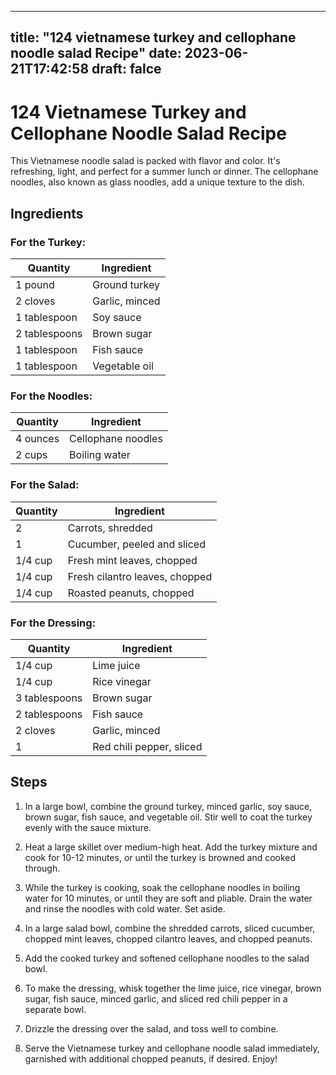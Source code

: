 
---
title: "124 vietnamese turkey and cellophane noodle salad Recipe"
date: 2023-06-21T17:42:58
draft: falce
---

# 124 Vietnamese Turkey and Cellophane Noodle Salad Recipe

This Vietnamese noodle salad is packed with flavor and color. It's refreshing, light, and perfect for a summer lunch or dinner. The cellophane noodles, also known as glass noodles, add a unique texture to the dish. 

## Ingredients

### For the Turkey:

| Quantity | Ingredient |
| --- | --- |
| 1 pound | Ground turkey |
| 2 cloves | Garlic, minced |
| 1 tablespoon | Soy sauce |
| 2 tablespoons | Brown sugar |
| 1 tablespoon | Fish sauce |
| 1 tablespoon | Vegetable oil |

### For the Noodles:

| Quantity | Ingredient |
| --- | --- |
| 4 ounces | Cellophane noodles |
| 2 cups | Boiling water |

### For the Salad:

| Quantity | Ingredient |
| --- | --- |
| 2 | Carrots, shredded |
| 1 | Cucumber, peeled and sliced |
| 1/4 cup | Fresh mint leaves, chopped |
| 1/4 cup | Fresh cilantro leaves, chopped |
| 1/4 cup | Roasted peanuts, chopped |

### For the Dressing:

| Quantity | Ingredient |
| --- | --- |
| 1/4 cup | Lime juice |
| 1/4 cup | Rice vinegar |
| 3 tablespoons | Brown sugar |
| 2 tablespoons | Fish sauce |
| 2 cloves | Garlic, minced |
| 1 | Red chili pepper, sliced |

## Steps

1. In a large bowl, combine the ground turkey, minced garlic, soy sauce, brown sugar, fish sauce, and vegetable oil. Stir well to coat the turkey evenly with the sauce mixture.

2. Heat a large skillet over medium-high heat. Add the turkey mixture and cook for 10-12 minutes, or until the turkey is browned and cooked through.

3. While the turkey is cooking, soak the cellophane noodles in boiling water for 10 minutes, or until they are soft and pliable. Drain the water and rinse the noodles with cold water. Set aside.

4. In a large salad bowl, combine the shredded carrots, sliced cucumber, chopped mint leaves, chopped cilantro leaves, and chopped peanuts.

5. Add the cooked turkey and softened cellophane noodles to the salad bowl.

6. To make the dressing, whisk together the lime juice, rice vinegar, brown sugar, fish sauce, minced garlic, and sliced red chili pepper in a separate bowl.

7. Drizzle the dressing over the salad, and toss well to combine.

8. Serve the Vietnamese turkey and cellophane noodle salad immediately, garnished with additional chopped peanuts, if desired. Enjoy!
